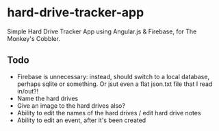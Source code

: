 hard-drive-tracker-app
======================

Simple Hard Drive Tracker App using Angular.js &amp; Firebase, for The Monkey's Cobbler.


Todo
----
*  Firebase is unnecessary: instead, should switch to a local database, perhaps sqlite or something. Or jsut even a flat json.txt file that I read in/out?!
*  Name the hard drives
*  Give an image to the hard drives also?
*  Ability to edit the names of the hard drives / edit hard drive notes
*  Ability to edit an event, after it's been created

